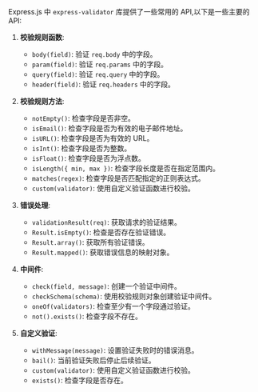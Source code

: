 Express.js 中 `express-validator` 库提供了一些常用的 API,以下是一些主要的 API:

1. **校验规则函数**:
   - `body(field)`: 验证 `req.body` 中的字段。
   - `param(field)`: 验证 `req.params` 中的字段。
   - `query(field)`: 验证 `req.query` 中的字段。
   - `header(field)`: 验证 `req.headers` 中的字段。

2. **校验规则方法**:
   - `notEmpty()`: 检查字段是否非空。
   - `isEmail()`: 检查字段是否为有效的电子邮件地址。
   - `isURL()`: 检查字段是否为有效的 URL。
   - `isInt()`: 检查字段是否为整数。
   - `isFloat()`: 检查字段是否为浮点数。
   - `isLength({ min, max })`: 检查字段长度是否在指定范围内。
   - `matches(regex)`: 检查字段是否匹配指定的正则表达式。
   - `custom(validator)`: 使用自定义验证函数进行校验。

3. **错误处理**:
   - `validationResult(req)`: 获取请求的验证结果。
   - `Result.isEmpty()`: 检查是否存在验证错误。
   - `Result.array()`: 获取所有验证错误。
   - `Result.mapped()`: 获取错误信息的映射对象。

4. **中间件**:
   - `check(field, message)`: 创建一个验证中间件。
   - `checkSchema(schema)`: 使用校验规则对象创建验证中间件。
   - `oneOf(validators)`: 检查至少有一个字段通过验证。
   - `not().exists()`: 检查字段不存在。

5. **自定义验证**:
   - `withMessage(message)`: 设置验证失败时的错误消息。
   - `bail()`: 当前验证失败后停止后续验证。
   - `custom(validator)`: 使用自定义验证函数进行校验。
   - `exists()`: 检查字段是否存在。
